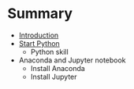 # Summary

* [Introduction](README.md)
* [Start Python](chapter1.md)
   * Python skill
* Anaconda and Jupyter notebook
   * Install Anaconda
   * Install Jupyter

